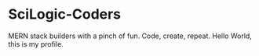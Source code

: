 # SciLogic-Coders
MERN stack builders with a pinch of fun. Code, create, repeat. Hello World, this is my profile.
